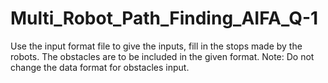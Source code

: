 # Multi_Robot_Path_Finding_AIFA_Q-1
Use the input format file to give the inputs, fill in the stops made by the robots.
The obstacles are to be included in the given format. 
Note: Do not change the data format for obstacles input. 
